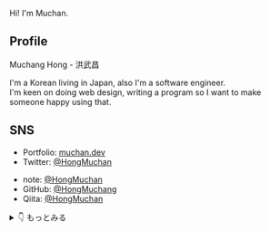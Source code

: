 

Hi! I'm Muchan.

## Profile
Muchang Hong - 洪武昌

I'm a Korean living in Japan, also I'm a software engineer.<br/>
I'm  keen on doing web design, writing a program so I want to make someone happy using that.

## SNS
* Portfolio: [muchan.dev](https://muchan.dev)
* Twitter: [@HongMuchan](https://twitter.com/HongMuchan)
<!-- * Instagram: [@Muchan](https://www.instagram.com/___24muchan/) -->
* note: [@HongMuchan](https://note.com/muchang0824)
* GitHub: [@HongMuchang](https://github.com/HongMuchang)
* Qiita: [@HongMuchan](https://qiita.com/HongMuchan)

<details>
  <summary>👇  もっとみる </summary>
  <div>
    
## Experience
* 株式会社アイエンター(インターン)(2021/10 ~ 2021/11)
* 株式会社DeNA ディ・エヌ・エー(インターン)(2021/09)
* 合同会社DMM .com(インターン)(2021/8 ~ 2021/09)
* 株式会社スリーシェイク(インターン)(2021/03 ~ 2021/08)
* 株式会社サイバーエージェント(インターン)(2021/03)
* 株式会社TechBowl(インターン)(2020/11 ~ 2021/02)
* 株式会社タンバリン(インターン)(2020/08)
* DMM WEB CAMP(アルバイト)(2020/01 ~ 2020/03)
* CA Tech Kids(アルバイト)(2019/08 ~ 2020/10)

## Activity
### 2022
* [[note] 2021年の振り返りと2022年の目標](https://note.com/muchang0824/n/na73d1d24b507)(2022/01/20)
  
### 2021
* [[note] DMM GUILDに参加したよ](https://note.com/muchang0824/n/n6a1cdb0d0d02)(2021/09/10)
* [[note] DeNAのサマーインターンに参加したよ](https://note.com/muchang0824/n/n7c9975081d35)(2021/09/08)

### 2020
* [[Qiita] スマホに草を生やそう(GitHub)](https://qiita.com/HongMuchan/items/81f8bde441fec58a7690)(2020/11/30)
* [[Qiita] 分かりそうで分からない、レンダリングについて](https://qiita.com/HongMuchan/items/9d8731123687aa976228)(2020/10/07)
* [[note] HAL生のHAL生によるHAL生のためのチートシート](https://note.com/muchang0824/n/n8addbaa7d58c)(2020/10/04)
* [[Qiita] 分かりすぎるVue.jsチートシート](https://qiita.com/HongMuchan/items/d91a0f6f520d58e62e1b)(2020/09/29)
* [[Qiita] Gatsby.jsでおしゃれなポートフォリオを作ろう！](https://qiita.com/HongMuchan/items/96854cb6f025e972c969)(2020/08/25)
* [[Qiita] vagrantでUbuntuの環境構築をしよう](https://qiita.com/HongMuchan/items/eb6f14cb4f9a74782e57)(2020/07/05)
* [[Qiita] よく耳にするReactを自分なりにまとめてみた...](https://qiita.com/HongMuchan/items/7bca179a0cfb33cbe206)(2020/07/04)
* [[Qiita] WAKATIMEを導入して時間の可視化をしてみよう。](https://qiita.com/HongMuchan/items/360c310a1b9c8658de0b)(2020/02/23)

### 2019
* [[Qiita] jQuery使ってみませんか？](https://qiita.com/HongMuchan/items/704b3f99b0cec9569781)(2019/12/05)
* [[note] 駆け出しエンジニアの始まり。](https://note.com/muchang0824/n/nd5ace44ca7e4)(2019/11/02)
  </div>
</details>
